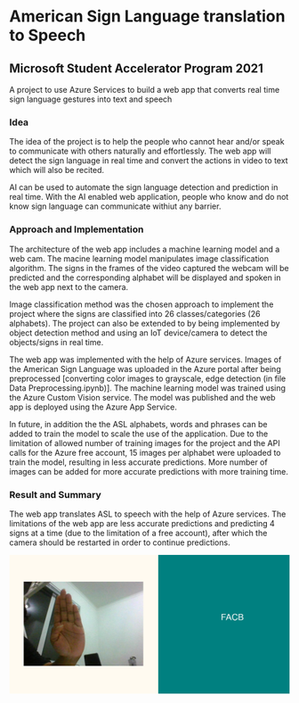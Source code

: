 # American Sign Language translation to Speech 

## Microsoft Student Accelerator Program 2021

A project to use Azure Services to build a web app that converts real time sign language gestures into text and speech

### Idea

The idea of the project is to help the people who cannot hear and/or speak to communicate with others naturally and effortlessly. The web app will detect the sign language in real time and convert the actions in video to text which will also be recited. 

AI can be used to automate the sign language detection and prediction in real time. With the AI enabled web application, people who know and do not know sign language can communicate withiut any barrier. 

### Approach and Implementation

The architecture of the web app includes a machine learning model and a web cam. The macine learning model manipulates image classification algorithm. The signs in the frames of the video captured the webcam will be predicted and the corresponding alphabet will be displayed and spoken in the web app next to the camera. 

Image classification method was the chosen approach to implement the project where the signs are classified into 26 classes/categories (26 alphabets). The project can also be extended to by being implemented by object detection method and using an IoT device/camera to detect the objects/signs in real time.

The web app was implemented with the help of Azure services. Images of the American Sign Language was uploaded in the Azure portal after being preprocessed [converting color images to grayscale, edge detection (in file Data Preprocessing.ipynb)]. The machine learning model was trained using the Azure Custom Vision service. The model was published and the web app is deployed using the Azure App Service. 

In future, in addition the the ASL alphabets, words and phrases can be added to train the model to scale the use of the application. Due to the limitation of allowed number of training images for the project and the API calls for the Azure free account, 15 images per alphabet were uploaded to train the model, resulting in less accurate predictions. More number of images can be added for more accurate predictions with more training time. 
 
### Result and Summary
The web app translates ASL to speech with the help of Azure services. The limitations of the web app are less accurate predictions and predicting 4 signs at a time (due to the limitation of a free account), after which the camera should be restarted in order to continue predictions. 

![screenshot of web app](/aslpng.png)

